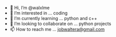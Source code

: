 - 👋 Hi, I’m @walxlme
- 👀 I’m interested in ... coding
- 🌱 I’m currently learning ... python and c++
- 💞️ I’m looking to collaborate on ... python projects 
- 📫 How to reach me ... jobwaltera@gmail.com

<!---
walxlme/walxlme is a ✨ special ✨ repository because its `README.md` (this file) appears on your GitHub profile.
You can click the Preview link to take a look at your changes.
--->
